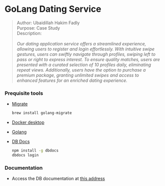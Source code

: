 # GoLang Dating Service

> Author: Ubaidillah Hakim Fadly \
> Purpose: Case Study \
> Description: \
> \
> *Our dating application service offers a streamlined experience, allowing users to register and login effortlessly. With intuitive swipe gestures, users can swiftly navigate through profiles, swiping left to pass or right to express interest. To ensure quality matches, users are presented with a curated selection of 10 profiles daily, eliminating repeat views. Additionally, users have the option to purchase a premium package, granting unlimited swipes and access to enhanced features for an enriched dating experience.*

### Prequisite tools
- [Migrate](https://github.com/golang-migrate/migrate/tree/master/cmd/migrate)

    ```bash
    brew install golang-migrate
    ```

- [Docker desktop](https://www.docker.com/products/docker-desktop)
- [Golang](https://golang.org/)
- [DB Docs](https://dbdocs.io/docs)

    ```bash
    npm install -g dbdocs
    dbdocs login
    ```

### Documentation

- Access the DB documentation at [this address](https://dbdocs.io/ubed.dev/dating-service)